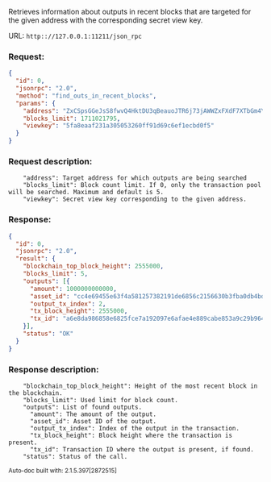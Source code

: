 Retrieves information about outputs in recent blocks that are targeted for the given address with the corresponding secret view key.

URL: ```http:://127.0.0.1:11211/json_rpc```
### Request: 
```json
{
  "id": 0,
  "jsonrpc": "2.0",
  "method": "find_outs_in_recent_blocks",
  "params": {
    "address": "ZxCSpsGGeJsS8fwvQ4HktDU3qBeauoJTR6j73jAWWZxFXdF7XTbGm4YfS2kXJmAP4Rf5BVsSQ9iZ45XANXEYsrLN2L2W77dH7",
    "blocks_limit": 1711021795,
    "viewkey": "5fa8eaaf231a305053260ff91d69c6ef1ecbd0f5"
  }
}
```
### Request description: 
```
    "address": Target address for which outputs are being searched
    "blocks_limit": Block count limit. If 0, only the transaction pool will be searched. Maximum and default is 5.
    "viewkey": Secret view key corresponding to the given address.

```
### Response: 
```json
{
  "id": 0,
  "jsonrpc": "2.0",
  "result": {
    "blockchain_top_block_height": 2555000,
    "blocks_limit": 5,
    "outputs": [{
      "amount": 1000000000000,
      "asset_id": "cc4e69455e63f4a581257382191de6856c2156630b3fba0db4bdd73ffcfb36b6",
      "output_tx_index": 2,
      "tx_block_height": 2555000,
      "tx_id": "a6e8da986858e6825fce7a192097e6afae4e889cabe853a9c29b964985b23da8"
    }],
    "status": "OK"
  }
}
```
### Response description: 
```
    "blockchain_top_block_height": Height of the most recent block in the blockchain.
    "blocks_limit": Used limit for block count.
    "outputs": List of found outputs.
      "amount": The amount of the output.
      "asset_id": Asset ID of the output.
      "output_tx_index": Index of the output in the transaction.
      "tx_block_height": Block height where the transaction is present.
      "tx_id": Transaction ID where the output is present, if found.
    "status": Status of the call.

```
<sub>Auto-doc built with: 2.1.5.397[2872515]</sub>
